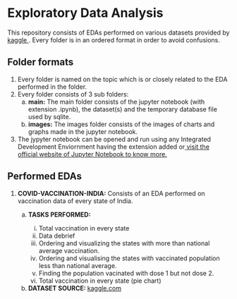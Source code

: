 # Exploratory Data Analysis

This repository consists of EDAs performed on various datasets provided by <a href="https://www.kaggle.com"> kaggle </a>. Every folder is in an ordered format in order to avoid confusions. 

## Folder formats
<ol>
<li> Every folder is named on the topic which is or closely related to the EDA performed in the folder. </li>
<li> Every folder consists of 3 sub folders:
    <ol type = "a">
        <li> <b>main:</b> The main folder consists of the jupyter notebook (with extension .ipynb), the dataset(s) and the temporary database file used by sqlite. </li>
        <li> <b>images:</b> The images folder consists of the images of charts and graphs made in the jupyter notebook. </li>
    </ol>
<li> The jypyter notebook can be opened and run using any Integrated Development Enviornment having the extension added or<a href="https://jupyter.org"> visit the official website of Jupyter Notebook to know more.</a></li>
</ol>

## Performed EDAs

<ol> 
<li> <b>COVID-VACCINATION-INDIA:</b> Consists of an EDA performed on vaccination data of every state of India. </li>
    <ol type = "a">
        <li> <b> TASKS PERFORMED: </b> </li>
            <ol type = "i">
                <li> Total vaccination in every state </li>
                <li> Data debrief </li>
                <li> Ordering and visualizing the states with more than national average vaccination. </li>
                <li> Ordering and visualising the states with vaccinated population less than national average. </li>
                <li> Finding the population vacinated with dose 1 but not dose 2. </li>
                <li> Total vaccination in every state (pie chart) </li>
            </ol>
        <li> <b> DATASET SOURCE: </b> <a href="https://www.kaggle.com">kaggle.com </a> </li>
    </ol>
</ol>